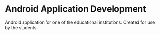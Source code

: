 # Android Application Development
Android application for one of the educational institutions. Created for use by the students.
